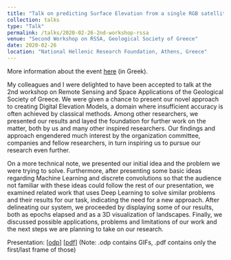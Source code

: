 ```yaml
---
title: "Talk on predicting Surface Elevation from a single RGB satellite image with Deep Learning."
collection: talks
type: "Talk"
permalink: /talks/2020-02-26-2nd-workshop-rssa
venue: "Second Workshop on RSSA, Geological Society of Greece"
date: 2020-02-26
location: "National Hellenic Research Foundation, Athens, Greece"
---
```


More information about the event [here](http://etde.space.noa.gr/?p=466) (in Greek).

My colleagues and I were delighted to have been accepted to talk at the 2nd workshop on Remote Sensing and Space Applications of the Geological Society of Greece. We were given a chance to present our novel approach to creating Digital Elevation Models, a domain where insufficient accuracy is often achieved by classical methods. Among other researchers, we presented our results and layed the foundation for further work on the matter, both by us and many other inspired researchers. Our findings and approach engendered much interest by the organization committee, companies and fellow researchers, in turn inspiring us to pursue our research even further.

On a more technical note, we presented our initial idea and the problem we were trying to solve. Furthermore, after presenting some basic ideas regarding Machine Learning and discrete convolutions so that the audience not familiar with these ideas could follow the rest of our presentation, we examined related work that uses Deep Learning to solve similar problems and their results for our task, indicating the need for a new approach. After delineating our system, we proceeded by displaying some of our results, both as epochs elapsed and as a 3D visualization of landscapes. Finally, we discussed possible applications, problems and limitations of our work and the next steps we are planning to take on our research.

Presentation: [[odp](https://gchochla.github.io/files/rssa2020-presentation.odp)] [[pdf](https://gchochla.github.io/files/rssa2020-presentation.pdf)] (Note: .odp contains GIFs, .pdf contains only the first/last frame of those)
